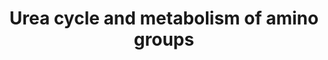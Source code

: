 ---
annotations:
- id: PW:0000076
  parent: classic metabolic pathway
  type: Pathway Ontology
  value: urea cycle pathway
authors:
- Mkutmon
- Egonw
description: ''
last-edited: 2015-06-30
organisms:
- Bos taurus
redirect_from:
- /index.php/Pathway:WP3245
- /instance/WP3245
- /instance/WP3245_r123273
revision: r123273
schema-jsonld:
- '@context': https://schema.org/
  '@id': https://wikipathways.github.io/pathways/WP3245.html
  '@type': Dataset
  creator:
    '@type': Organization
    name: WikiPathways
  description: ''
  keywords:
  - (S)-1-Pyrroline-5-carboxylate
  - ACY1
  - ALDH18A1
  - ARG1
  - ARG2
  - ASL
  - ASS1
  - Arginine
  - CKB
  - CKM
  - CO2
  - CPS1
  - Carbamoyl
  - Creatine
  - Creatinine
  - Formaldehyde
  - Formate
  - Fumarate
  - GAMT
  - GATM
  - GLUD1
  - Guanidinoacetate
  - L-Aspartate
  - L-Citrulline
  - L-Glutamate
  - L-Glutamate 5-semialdehyde
  - L-Ornithine
  - L-Proline
  - N-(L-Arginino)succinate
  - N-Acetyl-L-glutamate
  - N-Acetyl-glutamate
  - N-Carbamoylsarcosine
  - N-Methylhydantoin
  - N2-Acetyl-L-ornithine
  - NAGS
  - NH3
  - OAT
  - ODC1
  - OTC
  - PYCR1
  - PYCRL
  - Phosphoguanidinoacetate
  - Putrescine
  - SMS
  - SRM
  - Sarcosine
  - Spermidine
  - Spermine
  - Urea
  - Urea-1-carboxylate
  - creatine-P
  license: CC0
  name: Urea cycle and metabolism of amino groups
seo: CreativeWork
title: Urea cycle and metabolism of amino groups
wpid: WP3245
---